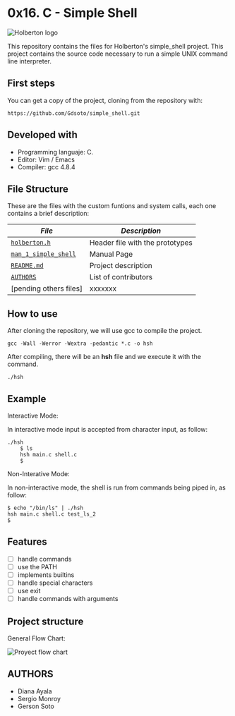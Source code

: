 #  0x16. C - Simple Shell

![Holberton logo](https://www.holbertonschool.com/holberton-logo.png "Holberton Logo")

This repository contains the files for Holberton's simple_shell project. This project contains the source code necessary to run a simple UNIX command line interpreter.

## First steps

You can get a copy of the project, cloning from the repository with:
```
https://github.com/Gdsoto/simple_shell.git
```

## Developed with
- Programming languaje: C.
- Editor: Vim / Emacs
- Compiler: gcc 4.8.4

## File Structure
These are the files with the custom funtions and system calls, each one contains a brief description:

|   ***File***    |  ***Description***                   |
|---------------|---------------------------------------|
|  [`holberton.h`](./holberton.h)	|  Header file with the prototypes	|
|  [`man_1_simple_shell`](./man_1_simple_shell)  | Manual Page	|
|  [`README.md`](./README.md)  | Project description |
|  [`AUTHORS`](./AUTHORS)  | List of contributors |
|  [pending others files]  | xxxxxxx |

## How to use
After cloning the repository, we will use gcc to compile the project.

```
gcc -Wall -Werror -Wextra -pedantic *.c -o hsh
```
After compiling, there will be an **hsh** file and we execute it with the command.

```
./hsh
```
## Example

Interactive Mode:

In interactive mode input is accepted from character input, as follow:
```
./hsh
    $ ls
    hsh main.c shell.c
    $
```

Non-Interative Mode:

In non-interactive mode, the shell is run from commands being piped in, as follow:
```
$ echo "/bin/ls" | ./hsh
hsh main.c shell.c test_ls_2
$
```

## Features
- [ ] handle commands
- [ ] use the PATH
- [ ] implements builtins
- [ ] handle special characters
- [ ] use exit
- [ ] handle commands with arguments

## Project structure

General Flow Chart:

![Proyect flow chart](https://i.ibb.co/kxYxPL3/Flowchart-Shell.png "Flow Chart")

## AUTHORS
* Diana Ayala
* Sergio Monroy
* Gerson Soto
